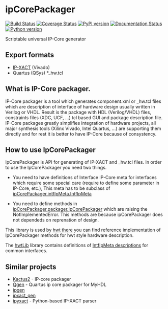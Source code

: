 # ipCorePackager

[![Build Status](https://travis-ci.org/Nic30/ipCorePackager.svg?branch=master)](https://travis-ci.org/Nic30/ipCorePackager)
[![Coverage Status](https://coveralls.io/repos/github/Nic30/ipCorePackager/badge.svg?branch=master)](https://coveralls.io/github/Nic30/ipCorePackager?branch=master)
[![PyPI version](https://badge.fury.io/py/ipCorePackager.svg)](http://badge.fury.io/py/ipCorePackager) 
[![Documentation Status](https://readthedocs.org/projects/ipCorePackager/badge/?version=latest)](http://ipCorePackager.readthedocs.io/en/latest/?badge=latest) 
[![Python version](https://img.shields.io/pypi/pyversions/ipCorePackager.svg)](https://img.shields.io/pypi/pyversions/ipCorePackager.svg)


Scriptable universal IP-Core generator

## Export formats
* [IP-XACT](https://en.wikipedia.org/wiki/IP-XACT) (Vivado)
* Quartus (QSys) *_hw.tcl

## What is IP-Core packager.

IP-Core packager is a tool which generates component.xml or _hw.tcl files which are description of interface of hardware design usually written in Verilog or VHDL. Result is the package with HDL (Verilog/VHDL) files, constraints files (XDC, UCF, ...) tcl based GUI and package description file. IP-Core packages greatly simplifies integration of hardware projects, all major synthesis tools (Xilinx Vivado, Intel Quartus, ...) are supporting them directly and for rest it is better to have IP-Core because of consystency.

## How to use IpCorePackager

IpCorePackager is API for generating of IP-XACT and _hw.tcl files. In order to use the IpCorePackager you need two things.

* You need to have definitions of Interface IP-Core meta for interfaces which require some special care (require to define some parameter in IP-Core, etc.), This meta has to be subclass of [ipCorePackager.intfIpMeta.IntfIpMeta](https://github.com/Nic30/ipCorePackager/blob/master/ipCorePackager/intfIpMeta.py#L19)

* You need to define methods in [ipCorePackager.packager.IpCorePackager](https://github.com/Nic30/ipCorePackager/blob/master/ipCorePackager/packager.py#L142) which are raising the NotImplementedError. This methods are because ipCorePackager does not dependeds on reprenation of design.

This library is used by [hwt](https://github.com/Nic30/hwt) [there](https://github.com/Nic30/hwt/blob/master/hwt/serializer/ip_packager.py) you can find reference implementation of IpCorePackager methods for hwt style hardware description. 

The [hwtLib](https://github.com/Nic30/hwtLib) library contains definitions of [IntfIpMeta descriptions](https://github.com/Nic30/hwtLib/blob/master/hwtLib/peripheral/i2c/intf.py#L95) for common interfaces.

## Similar projects

* [Kactus2](https://github.com/Martoni/kactus2) - IP-core packager
* [Qgen](https://github.com/josyb/Qgen) - Quartus ip core packager for MyHDL
* [ipgen](https://github.com/PyHDI/ipgen)
* [ipxact_gen](https://github.com/olofk/ipxact_gen)
* [ipyxact](https://github.com/olofk/ipyxact) - Python-based IP-XACT parser 
